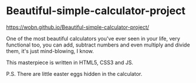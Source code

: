 # Beautiful-simple-calculator-project

https://wobn.github.io/Beautiful-simple-calculator-project/

One of the most beautiful calculators you've ever seen in your life, very functional too, you can add, subtract numbers and even multiply and divide them, it's just mind-blowing, I know.

This masterpiece is written in HTML5, CSS3 and JS.

P.S. There are little easter eggs hidden in the calculator.
